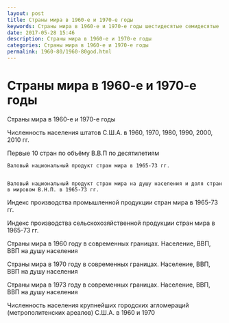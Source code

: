 ```yaml
---
layout: post
title: Страны мира в 1960-е и 1970-е годы
keywords: Страны мира в 1960-е и 1970-е годы шестидесятые семидесятые
date: 2017-05-28 15:46
description: Страны мира в 1960-е и 1970-е годы 
categories: Страны мира в 1960-е и 1970-е годы 
permalink: 1960-80/1960-80god.html
---
```


# Страны мира в 1960-е и 1970-е годы


Страны мира в 1960-е и 1970-е годы



Численность населения штатов С.Ш.А. в 1960, 1970, 1980, 1990, 2000, 2010 гг.


Первые 10 стран по объёму В.В.П по десятилетиям



	Валовый национальный продукт стран мира в 1965-73 гг.
	

	Валовый национальный продукт стран мира на душу населения и доля стран в мировом В.Н.П. в 1965-73 гг.
	

Индекс производства промышленной продукции стран мира в 1965-73 гг.
		

Индекс производства сельскохозяйственной продукции стран мира в 1965-73 гг.
	

Страны мира в 1960 году в современных границах. Население, ВВП, ВВП на душу населения	


Страны мира в 1970 году в современных границах. Население, ВВП, ВВП на душу населения	


Страны мира в 1973 году в современных границах. Население, ВВП, ВВП на душу населения	
	

Численность населения крупнейших городских агломераций (метрополитенских ареалов) С.Ш.А. в 1960 и 1970
	
			
